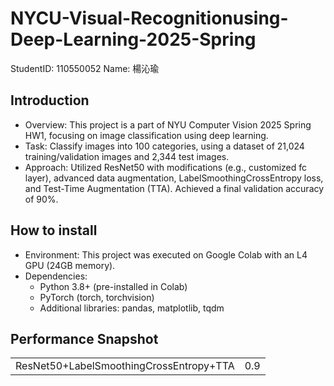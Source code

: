 # NYCU-Visual-Recognitionusing-Deep-Learning-2025-Spring
StudentID: 110550052
Name: 楊沁瑜
## Introduction
* Overview: This project is a part of NYU Computer Vision 2025 Spring HW1, focusing on image classification using deep learning.
* Task: Classify images into 100 categories, using a dataset of 21,024 training/validation images and 2,344 test images.
* Approach: Utilized ResNet50 with modifications (e.g., customized fc layer), advanced data augmentation, LabelSmoothingCrossEntropy loss, and Test-Time Augmentation (TTA). Achieved a final validation accuracy of 90%.
## How to install
* Environment: This project was executed on Google Colab with an L4 GPU (24GB memory).
* Dependencies:
  * Python 3.8+ (pre-installed in Colab)
  * PyTorch (torch, torchvision)
  * Additional libraries: pandas, matplotlib, tqdm
## Performance Snapshot 
<table>
  <tr>
    <td>ResNet50+LabelSmoothingCrossEntropy+TTA</td>
    <td>0.9</td>
  </tr>
